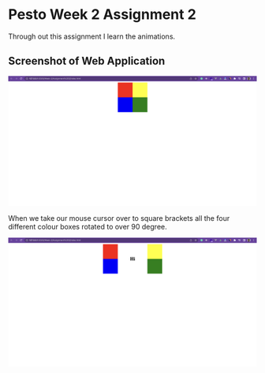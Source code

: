 # Pesto Week 2 Assignment 2

Through out this assignment I learn the animations.

## Screenshot of Web Application



![First Img](https://github.com/pesto-students/p8-harshith-hmishra1996/blob/week2/Week-2/Assignment%202/images/1.png)

When we take our mouse cursor over to square brackets all the four different colour boxes rotated to over 90 degree.

![Sec Img](https://github.com/pesto-students/p8-harshith-hmishra1996/blob/week2/Week-2/Assignment%202/images/2.png)


